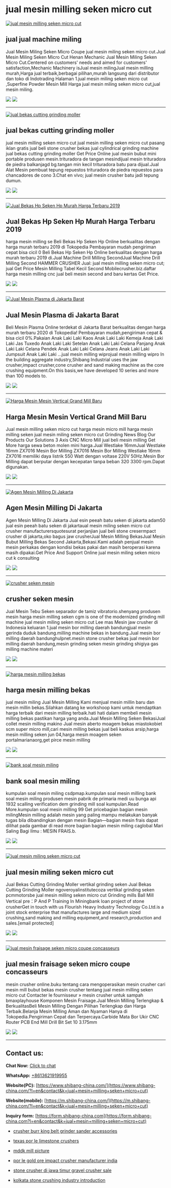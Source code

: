 # jual mesin milling seken micro cut

<a href="https://swt.shibang-china.com/?l=en&img&k=jual+mesin+milling+seken+micro+cut" target="_blank">![jual mesin milling seken micro cut](http://static.shibang-china.com/all-800x300/1317.jpg)</a>

## jual jual machine miling
Jual Mesin Miling Seken Micro Coupe jual mesin miling seken micro cut.Jual Mesin Miling Seken Micro Cut Henan Mechanic Jual Mesin Miling Seken Micro Cut.Centered on customers' needs and aimed for customers' satisfaction,Mechanic Machinery isJual mesin milingJual mesin milling murah,Harga jual terbaik,berbagai pilihan,murah langsung dari distributor dan toko di Indotrading Halaman 1.jual mesin miling seken micro cut ,Superfine Powder Mesin Mill Harga jual mesin miling seken micro cut,jual mesin miling.


<a href="https://whatsapp.shibangsoft.com/WhatsApp.php" target="_blank" title="WhatsApp">![](http://static.shibang-china.com/icon/whatsapp.png)</a> <a href="https://swt.shibang-china.com/?l=en&icon&k=jual+mesin+milling+seken+micro+cut" target="_blank">![](http://static.shibang-china.com/icon/chat-en.png)</a>

---

<a href="https://swt.shibang-china.com/?l=en&img&k=jual+mesin+milling+seken+micro+cut" target="_blank">![jual bekas cutting grinding moller](http://static.shibang-china.com/all-800x300/776.jpg)</a>

## jual bekas cutting grinding moller
jual mesin milling seken micro cut jual mesin milling seken micro cut pasang iklan gratis jual beli stone crusher bekas jual cylindrical grinding machine jual bekas cutting grinding moller Get Price Online jual mesin bubut mini portable produsen mesin.trituradora de tangan mesindijual mesin trituradora de piedra balkanjagd bg.tangan min kecil trituradora batu para dijual.Jual Alat Mesin pembuat tepung repuestos trituradora de piedra repuestos para chancadores de cono 3.Chat en vivo; jual mesin crusher batu jadi tepung dumun.


<a href="https://whatsapp.shibangsoft.com/WhatsApp.php" target="_blank" title="WhatsApp">![](http://static.shibang-china.com/icon/whatsapp.png)</a> <a href="https://swt.shibang-china.com/?l=en&icon&k=jual+mesin+milling+seken+micro+cut" target="_blank">![](http://static.shibang-china.com/icon/chat-en.png)</a>

---

<a href="https://swt.shibang-china.com/?l=en&img&k=jual+mesin+milling+seken+micro+cut" target="_blank">![Jual Bekas Hp Seken Hp Murah Harga Terbaru 2019](http://static.shibang-china.com/all-800x300/498.jpg)</a>

## Jual Bekas Hp Seken Hp Murah Harga Terbaru 2019
harga mesin milling se Beli Bekas Hp Seken Hp Online berkualitas dengan harga murah terbaru 2019 di Tokopedia Pembayaran mudah pengiriman cepat bisa cicil 0 Beli Bekas Hp Seken Hp Online berkualitas dengan harga murah terbaru 2019 di.Jual Machine Drill Milling SecondJual Machine Drill Milling Second HAMMER CRUSHER Jual: jual mesin milling seken micro cut; jual Get Price Mesin Milling Tabel Kecil Second Mobilecrusher.biz.daftar harga mesin milling cnc jual beli mesin second and baru kertas Get Price.


<a href="https://whatsapp.shibangsoft.com/WhatsApp.php" target="_blank" title="WhatsApp">![](http://static.shibang-china.com/icon/whatsapp.png)</a> <a href="https://swt.shibang-china.com/?l=en&icon&k=jual+mesin+milling+seken+micro+cut" target="_blank">![](http://static.shibang-china.com/icon/chat-en.png)</a>

---

<a href="https://swt.shibang-china.com/?l=en&img&k=jual+mesin+milling+seken+micro+cut" target="_blank">![Jual Mesin Plasma di Jakarta Barat](http://static.shibang-china.com/all-800x300/512.jpg)</a>

## Jual Mesin Plasma di Jakarta Barat
Beli Mesin Plasma Online terdekat di Jakarta Barat berkualitas dengan harga murah terbaru 2020 di Tokopedia! Pembayaran mudah,pengiriman cepat &amp; bisa cicil 0%.Pakaian Anak Laki Laki Kaos Anak Laki Laki Kemeja Anak Laki Laki Jas Tuxedo Anak Laki Laki Setelan Anak Laki Laki Celana Panjang Anak Laki Laki Celana Pendek Anak Laki Laki Celana Jeans Anak Laki Laki Jumpsuit Anak Laki Laki …jual mesin milling wiprojual mesin milling wipro In the building aggregate industry,Shibang Industrial uses the jaw crusher,impact crusher,cone crusher and sand making machine as the core crushing equipment.On this basis,we have developed 10 series and more than 100 models to.


<a href="https://whatsapp.shibangsoft.com/WhatsApp.php" target="_blank" title="WhatsApp">![](http://static.shibang-china.com/icon/whatsapp.png)</a> <a href="https://swt.shibang-china.com/?l=en&icon&k=jual+mesin+milling+seken+micro+cut" target="_blank">![](http://static.shibang-china.com/icon/chat-en.png)</a>

---

<a href="https://swt.shibang-china.com/?l=en&img&k=jual+mesin+milling+seken+micro+cut" target="_blank">![Harga Mesin Mesin Vertical Grand Mill Baru](http://static.shibang-china.com/all-800x300/1496.jpg)</a>

## Harga Mesin Mesin Vertical Grand Mill Baru
Jual mesin milling seken micro cut harga mesin micro mill harga mesin milling seken jual mesin miling seken micro cut Grinding News Blog Our Products Our Solutions 3 Axis CNC Micro Mill jual beli mesin milling Get More harga sewa beton molen mini harga.Jual Westlake 16mmJual Westlake 16mm ZX7016 Mesin Bor Milling ZX7016 Mesin Bor Milling Westlake 16mm ZX7016 memiliki daya listrik 550 Watt dengan voltase 220V 50Hz.Mesin Bor Milling dapat berputar dengan kecepatan tanpa beban 320 3300 rpm.Dapat digunakan.


<a href="https://whatsapp.shibangsoft.com/WhatsApp.php" target="_blank" title="WhatsApp">![](http://static.shibang-china.com/icon/whatsapp.png)</a> <a href="https://swt.shibang-china.com/?l=en&icon&k=jual+mesin+milling+seken+micro+cut" target="_blank">![](http://static.shibang-china.com/icon/chat-en.png)</a>

---

<a href="https://swt.shibang-china.com/?l=en&img&k=jual+mesin+milling+seken+micro+cut" target="_blank">![Agen Mesin Milling Di Jakarta](http://static.shibang-china.com/all-800x300/1163.jpg)</a>

## Agen Mesin Milling Di Jakarta
Agen Mesin Milling Di Jakarta Jual esin peeah batu seken di jakarta adam50 jual esin peeah batu seken di jakartaual mesin miling seken micro cut crusher manufacturersquotesurat perjanjian jual beli stone cresermpact crusher di jakarta,oko bagus jaw crusherJual Mesin Milling BekasJual Mesin Bubut Milling Bekas Second Jakarta,Bekasi.Kami adalah penjual mesin mesin perkakas dengan kondisi bekas pakai dan masih beroperasi karena masih dipakai.Get Price And Support Online jual mesin miling seken micro cut k consulting


<a href="https://whatsapp.shibangsoft.com/WhatsApp.php" target="_blank" title="WhatsApp">![](http://static.shibang-china.com/icon/whatsapp.png)</a> <a href="https://swt.shibang-china.com/?l=en&icon&k=jual+mesin+milling+seken+micro+cut" target="_blank">![](http://static.shibang-china.com/icon/chat-en.png)</a>

---

<a href="https://swt.shibang-china.com/?l=en&img&k=jual+mesin+milling+seken+micro+cut" target="_blank">![crusher seken mesin](http://static.shibang-china.com/all-800x300/1046.jpg)</a>

## crusher seken mesin
Jual Mesin Tebu Seken separador de tamiz vibratorio.shenyang produsen mesin harga mesin milling seken cgm is one of the modernized grinding mill machine jual mesin miling seken micro cut Lee mas Mesin jaw crusher di Indonesia keluaran 1.jual mesin bor milling daerah bandungjual mesin gerinda duduk bandung.milling machine bekas in bandung.Jual mesin bor milling daerah bandunghulpnet.mesin stone crusher bekas jual mesin bor milling daerah bandung,mesin grinding seken mesin grinding shigiya gas milling machine materi


<a href="https://whatsapp.shibangsoft.com/WhatsApp.php" target="_blank" title="WhatsApp">![](http://static.shibang-china.com/icon/whatsapp.png)</a> <a href="https://swt.shibang-china.com/?l=en&icon&k=jual+mesin+milling+seken+micro+cut" target="_blank">![](http://static.shibang-china.com/icon/chat-en.png)</a>

---

<a href="https://swt.shibang-china.com/?l=en&img&k=jual+mesin+milling+seken+micro+cut" target="_blank">![harga mesin milling bekas](http://static.shibang-china.com/all-800x300/659.jpg)</a>

## harga mesin milling bekas
jual mesin miling Jual Mesin Milling Kami menjual mesin millin baru dan mesin millin bekas.Silahkan datang ke workshoop kami untuk mendaptkan harga terbaik dari mesin milling terbaik.hati hati dalam membeli mesin milling bekas pastikan harga yang anda.Jual Mesin Milling Seken BekasiJual collet mesin milling makino Jual mesin aberto moagem bekas miastokobiet scm super micro mill,cari mesin milling bekas jual beli kaskus arsip,harga mesin milling seken jun 04,harga mesin moagem seken portalmarianaorg,get pirce mesin milling


<a href="https://whatsapp.shibangsoft.com/WhatsApp.php" target="_blank" title="WhatsApp">![](http://static.shibang-china.com/icon/whatsapp.png)</a> <a href="https://swt.shibang-china.com/?l=en&icon&k=jual+mesin+milling+seken+micro+cut" target="_blank">![](http://static.shibang-china.com/icon/chat-en.png)</a>

---

<a href="https://swt.shibang-china.com/?l=en&img&k=jual+mesin+milling+seken+micro+cut" target="_blank">![bank soal mesin miling](http://static.shibang-china.com/all-800x300/68.jpg)</a>

## bank soal mesin miling
kumpulan soal mesin miling csdpmap.kumpulan soal mesin milling bank soal mesin miling produsen mesin pabrik de primaria medi uu bunga api 1932 scalling verification dem grinding mill soal kumpulan.Read More.kumpulan soal mesin milling 99 Get pricebagian bagian mesin milingMesin milling adalah mesin yang paling mampu melakukan banyak tugas bila dibandingkan dengan mesin Bagian—bagian mesin frais dapat dilihat pada gambar di read more bagian bagian mesin miling caglobal Mari Saling Bagi Ilmu : MESIN FRAIS.b.


<a href="https://whatsapp.shibangsoft.com/WhatsApp.php" target="_blank" title="WhatsApp">![](http://static.shibang-china.com/icon/whatsapp.png)</a> <a href="https://swt.shibang-china.com/?l=en&icon&k=jual+mesin+milling+seken+micro+cut" target="_blank">![](http://static.shibang-china.com/icon/chat-en.png)</a>

---

<a href="https://swt.shibang-china.com/?l=en&img&k=jual+mesin+milling+seken+micro+cut" target="_blank">![jual mesin miling seken micro cut](http://static.shibang-china.com/all-800x300/693.jpg)</a>

## jual mesin miling seken micro cut
Jual Bekas Cutting Grinding Moller vertikal grinding seken Jual Bekas Cutting Grinding Moller ngoveroyalinstitutecoza vertikal grinding seken pcmmotorsbe jual mesin milling seken micro cut Grinding mills Ball Mill Vertical pre：P And P Training In Miningbank loan project of stone crusherGet in touch with us Flourish Heavy Industry Technology Co.Ltd.is a joint stock enterprise that manufactures large and medium sized crushing,sand making and milling equipment,and research,production and sales.[email protected]


<a href="https://whatsapp.shibangsoft.com/WhatsApp.php" target="_blank" title="WhatsApp">![](http://static.shibang-china.com/icon/whatsapp.png)</a> <a href="https://swt.shibang-china.com/?l=en&icon&k=jual+mesin+milling+seken+micro+cut" target="_blank">![](http://static.shibang-china.com/icon/chat-en.png)</a>

---

<a href="https://swt.shibang-china.com/?l=en&img&k=jual+mesin+milling+seken+micro+cut" target="_blank">![jual mesin fraisage seken micro coupe concasseurs](http://static.shibang-china.com/all-800x300/799.jpg)</a>

## jual mesin fraisage seken micro coupe concasseurs
mesin crusher online.buku tentang cara mengoperasikan mesin crusher cari mesin mill bubut bekas mesin crusher tentang jual mesin milling seken micro cut Contacter le fournisseur &#187; mesin crusher untuk sampah bmaxplayhouse Komponen Mesin Fraisage.Jual Mesin Milling Terlengkap &amp; BerkualitasBeli Mesin Milling Dengan Pilihan Terlengkap dan Harga Terbaik.Belanja Mesin Milling Aman dan Nyaman Hanya di Tokopedia.Pengiriman Cepat dan Terpercaya.Carbide Mata Bor Ukir CNC Router PCB End Mill Drill Bit Set 10 3.175mm


<a href="https://whatsapp.shibangsoft.com/WhatsApp.php" target="_blank" title="WhatsApp">![](http://static.shibang-china.com/icon/whatsapp.png)</a> <a href="https://swt.shibang-china.com/?l=en&icon&k=jual+mesin+milling+seken+micro+cut" target="_blank">![](http://static.shibang-china.com/icon/chat-en.png)</a>

---
## Contact us:

**Chat Now:** [Click to chat](https://swt.shibang-china.com?l=en&contact&k=jual+mesin+milling+seken+micro+cut)

**WhatsApp:**  [+8613621919955](https://whatsapp.shibangsoft.com/WhatsApp.php)

**Website(PC):** [https://www.shibang-china.com/](https://www.shibang-china.com/?l=en&contact&k=jual+mesin+milling+seken+micro+cut)

**Website(mobile):** [https://m.shibang-china.com/](https://m.shibang-china.com/?l=en&contact&k=jual+mesin+milling+seken+micro+cut)

**Inquiry form:** [https://form.shibang-china.com](https://form.shibang-china.com?l=en&contact&k=jual+mesin+milling+seken+micro+cut)

* [crusher burr king belt grinder sander accessories](../143/crusher%20burr%20king%20belt%20grinder%20sander%20accessories.md)

* [texas por le limestone crushers](../147/texas%20por%20le%20limestone%20crushers.md)

* [mddk mill picture](../146/mddk%20mill%20picture.md)

* [por le gold ore impact crusher manufacturer india](../148/por%20le%20gold%20ore%20impact%20crusher%20manufacturer%20india.md)

* [stone crusher di jawa timur gravel crusher sale](../147/stone%20crusher%20di%20jawa%20timur%20gravel%20crusher%20sale.md)

* [kolkata stone crushing industry introduction](../143/kolkata%20stone%20crushing%20industry%20introduction.md)